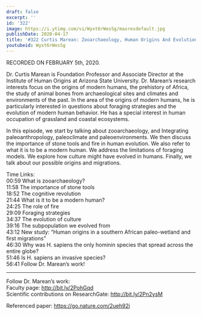 ```yaml
---
draft: false
excerpt: ''
id: '322'
image: https://i.ytimg.com/vi/Wyxt6rWesSg/maxresdefault.jpg
publishDate: 2020-04-17
title: '#322 Curtis Marean: Zooarchaeology, Human Origins And Evolution'
youtubeid: Wyxt6rWesSg
---
```

RECORDED ON FEBRUARY 5th, 2020.

Dr. Curtis Marean is Foundation Professor and Associate Director at the Institute of Human Origins at Arizona State University. Dr. Marean’s research interests focus on the origins of modern humans, the prehistory of Africa, the study of animal bones from archaeological sites and climates and environments of the past. In the area of the origins of modern humans, he is particularly interested in questions about foraging strategies and the evolution of modern human behavior. He has a special interest in human occupation of grassland and coastal ecosystems.

In this episode, we start by talking about zooarchaeology, and Integrating paleoanthropology, paleoclimate and paleoenvironments. We then discuss the importance of stone tools and fire in human evolution. We also refer to what it is to be a modern human. We address the limitations of foraging models. We explore how culture might have evolved in humans. Finally, we talk about our possible origins and migrations.

Time Links:  
00:59  What is zooarchaeology?  
11:58  The importance of stone tools  
18:52  The cognitive revolution  
21:44  What is it to be a modern human?  
24:25  The role of fire  
29:09  Foraging strategies  
34:37  The evolution of culture  
39:16  The subpopulation we evolved from  
43:12  New study: “Human origins in a southern African paleo-wetland and first migrations”  
46:30  Why was H. sapiens the only hominin species that spread across the entire globe?  
51:46  Is H. sapiens an invasive species?  
56:41  Follow Dr. Marean’s work!

---

Follow Dr. Marean’s work:  
Faculty page: http://bit.ly/2PohGqd  
Scientific contributions on ResearchGate: http://bit.ly/2Pn2ysM

Referenced paper: https://go.nature.com/2ueh92i

